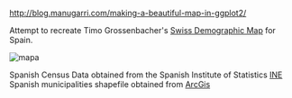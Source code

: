 http://blog.manugarri.com/making-a-beautiful-map-in-ggplot2/

Attempt to recreate Timo Grossenbacher's [Swiss Demographic Map](https://timogrossenbacher.ch/2016/12/beautiful-thematic-maps-with-ggplot2-only/) for Spain.

![mapa](http://i.imgur.com/YwoscfA.png)

Spanish Census Data obtained from the Spanish Institute of Statistics [INE](http://www.ine.es/censos2011_datos/cen11_datos_detallados.htm)
Spanish municipalities shapefile obtained from [ArcGis](http://www.arcgis.com/home/item.html?id=2e47bb12686d4b4b9d4c179c75d4eb78)

